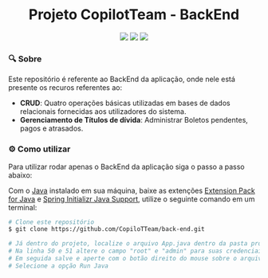 <h1 align="center"> Projeto CopilotTeam - BackEnd</h1>
<div align="center">
<img src="https://img.shields.io/badge/Java-ED8B00?style=for-the-badge&logo=java&logoColor=white"/>
<img src="https://img.shields.io/badge/Spring-6DB33F?style=for-the-badge&logo=spring&logoColor=white"/>
<img src="https://img.shields.io/badge/MySQL-00000F?style=for-the-badge&logo=mysql&logoColor=white"/>
</div>

### :mag: Sobre

Este repositório é referente ao BackEnd da aplicação, onde nele está presente os recuros referentes ao:

- **CRUD**: Quatro operações básicas utilizadas em bases de dados relacionais fornecidas aos utilizadores do sistema.
- **Gerenciamento de Títulos de dívida**: Administrar Boletos pendentes, pagos e atrasados.

### :gear: Como utilizar

Para utilizar rodar apenas o BackEnd da aplicação siga o passo a passo abaixo:

Com o [Java](https://www.oracle.com/br/java/) instalado em sua máquina, baixe as extenções [Extension Pack for Java](https://marketplace.visualstudio.com/items?itemName=vscjava.vscode-java-pack) e [Spring Initializr Java Support](https://marketplace.visualstudio.com/items?itemName=vscjava.vscode-spring-initializr), utilize o seguinte comando em um terminal:

```bash
# Clone este repositório
$ git clone https://github.com/CopiloTTeam/back-end.git

# Já dentro do projeto, localize o arquivo App.java dentro da pasta pro4tech 
# Na linha 50 e 51 altere o campo "root" e "admin" para suas credenciais do MySQL
# Em seguida salve e aperte com o botão direito do mouse sobre o arquivo App.java
# Selecione a opção Run Java
